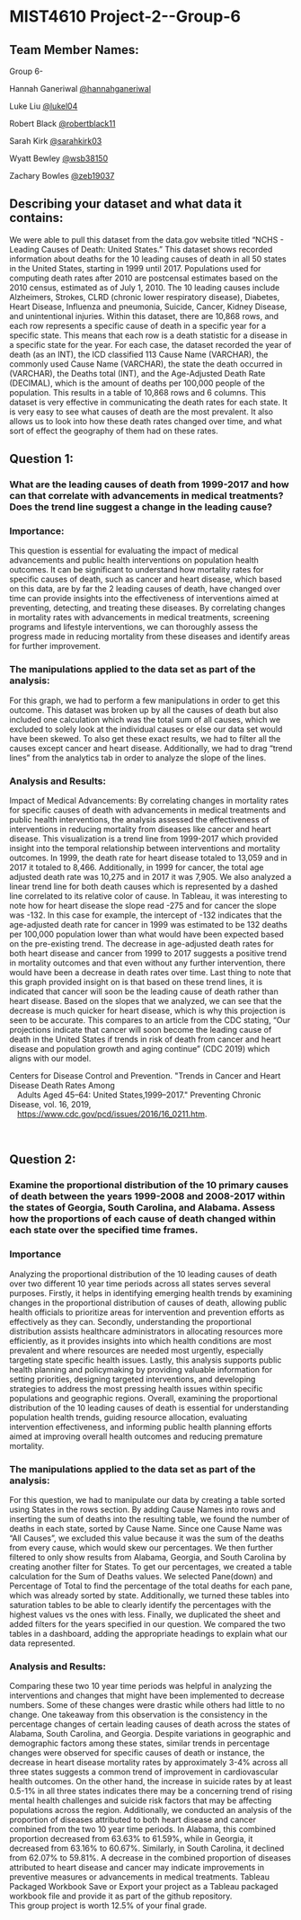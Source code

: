 # MIST4610 Project-2--Group-6


## Team Member Names: 

Group 6-

Hannah Ganeriwal [@hannahganeriwal](https://github.com/hannahganeriwal/MIST4610-Project-2--Group-6)

Luke Liu [@lukel04](https://github.com/lukel04/MIST4610-Project-1--Group-6)

Robert Black [@robertblack11](https://github.com/robertblack11/MIST4610--Project-2--Group-6)

Sarah Kirk [@sarahkirk03](https://github.com/sarahkirk03)

Wyatt Bewley [@wsb38150](https://github.com/wsb38150)

Zachary Bowles [@zeb19037](https://github.com/zeb19037/MIST4610-Project-2--Group-6)



## Describing your dataset and what data it contains:

We were able to pull this dataset from the data.gov website titled “NCHS - Leading Causes of Death: United States.” This dataset shows recorded information about deaths for the 10 leading causes of death in all 50 states in the United States, starting in 1999 until 2017. Populations used for computing death rates after 2010 are postcensal estimates based on the 2010 census, estimated as of July 1, 2010. The 10 leading causes include Alzheimers, Strokes, CLRD (chronic lower respiratory disease), Diabetes, Heart Disease, Influenza and pneumonia, Suicide, Cancer, Kidney Disease, and unintentional injuries. Within this dataset, there are 10,868 rows, and each row represents a specific cause of death in a specific year for a specific state. This means that each row is a death statistic for a disease in a specific state for the year. For each case, the dataset recorded the year of death (as an INT), the ICD classified 113 Cause Name (VARCHAR), the commonly used Cause Name (VARCHAR), the state the death occurred in (VARCHAR), the Deaths total (INT), and the Age-Adjusted Death Rate (DECIMAL), which is the amount of deaths per 100,000 people of the population. This results in a table of 10,868 rows and 6 columns. This dataset is very effective in communicating the death rates for each state. It is very easy to see what causes of death are the most prevalent. It also allows us to look into how these death rates changed over time, and what sort of effect the geography of them had on these rates.

## Question 1: 

### What are the leading causes of death from 1999-2017 and how can that correlate with advancements in medical treatments? Does the trend line suggest a change in the leading cause?

### Importance: 
This question is essential for evaluating the impact of medical advancements and public health interventions on population health outcomes. It can be significant to understand how mortality rates for specific causes of death, such as cancer and heart disease, which based on this data, are by far the 2 leading causes of death, have changed over time can provide insights into the effectiveness of interventions aimed at preventing, detecting, and treating these diseases. By correlating changes in mortality rates with advancements in medical treatments, screening programs and lifestyle interventions, we can thoroughly assess the progress made in reducing mortality from these diseases and identify areas for further improvement. 


### The manipulations applied to the data set as part of the analysis:
For this graph, we had to perform a few manipulations in order to get this outcome. This dataset was broken up by all the causes of death but also included one calculation which was the total sum of all causes, which we excluded to solely look at the individual causes or else our data set would have been skewed. To also get these exact results, we had to filter all the causes except cancer and heart disease. Additionally, we had to drag “trend lines” from the analytics tab in order to analyze the slope of the lines.

### Analysis and Results:	
Impact of Medical Advancements: By correlating changes in mortality rates for specific causes of death with advancements in medical treatments and public health interventions, the analysis assessed the effectiveness of interventions in reducing mortality from diseases like cancer and heart disease. 
This visualization is a trend line from 1999-2017 which provided insight into the temporal relationship between interventions and mortality outcomes. In 1999, the death rate for heart disease totaled to 13,059 and in 2017 it totaled to 8,466. Additionally, in 1999 for cancer, the total age adjusted death rate was 10,275 and in 2017 it was 7,905. 
We also analyzed a linear trend line for both death causes which is represented by a dashed line correlated to its relative color of cause. In Tableau, it was interesting to note how for heart disease the slope read -275 and for cancer the slope was -132. In this case for example, the intercept of -132 indicates that the age-adjusted death rate for cancer in 1999 was estimated to be 132 deaths per 100,000 population lower than what would have been expected based on the pre-existing trend. The decrease in age-adjusted death rates for both heart disease and cancer from 1999 to 2017 suggests a positive trend in mortality outcomes and that even without any further intervention, there would have been a decrease in death rates over time. 
Last thing to note that this graph provided insight on is that based on these trend lines, it is indicated that cancer will soon be the leading cause of death rather than heart disease. Based on the slopes that we analyzed, we can see that the decrease is much quicker for heart disease, which is why this projection is seen to be accurate. This compares to an article from the CDC stating, “Our projections indicate that cancer will soon become the leading cause of death in the United States if trends in risk of death from cancer and heart disease and population growth and aging continue” (CDC 2019) which aligns with our model. 


Centers for Disease Control and Prevention. "Trends in Cancer and Heart Disease Death Rates Among <br />
&emsp;Adults Aged 45–64: United States,1999–2017." Preventing Chronic Disease, vol. 16, 2019,<br /> &emsp;https://www.cdc.gov/pcd/issues/2016/16_0211.htm.

&emsp;

## Question 2: 
### Examine the proportional distribution of the 10 primary causes of death between the years 1999-2008 and 2008-2017 within the states of Georgia, South Carolina, and Alabama. Assess how the proportions of each cause of death changed within each state over the specified time frames.

### Importance
Analyzing the proportional distribution of the 10 leading causes of death over two different 10 year time periods across all states serves several purposes. Firstly, it helps in identifying emerging health trends by examining changes in the proportional distribution of causes of death, allowing public health officials to prioritize areas for intervention and prevention efforts as effectively as they can. Secondly, understanding the proportional distribution assists healthcare administrators in allocating resources more efficiently, as it provides insights into which health conditions are most prevalent and where resources are needed most urgently, especially targeting state specific health issues. Lastly, this analysis supports public health planning and policymaking by providing valuable information for setting priorities, designing targeted interventions, and developing strategies to address the most pressing health issues within specific populations and geographic regions. Overall, examining the proportional distribution of the 10 leading causes of death is essential for understanding population health trends, guiding resource allocation, evaluating intervention effectiveness, and informing public health planning efforts aimed at improving overall health outcomes and reducing premature mortality.

### The manipulations applied to the data set as part of the analysis:
For this question, we had to manipulate our data by creating a table sorted using States in the rows section. By adding Cause Names into rows and inserting the sum of deaths into the resulting table, we found the number of deaths in each state, sorted by Cause Name. Since one Cause Name was “All Causes”, we excluded this value because it was the sum of the deaths from every cause, which would skew our percentages. We then further filtered to only show results from Alabama, Georgia, and South Carolina by creating another filter for States. To get our percentages, we created a table calculation for the Sum of Deaths values. We selected Pane(down) and Percentage of Total to find the percentage of the total deaths for each pane, which was already sorted by state. Additionally, we turned these tables into saturation tables to be able to clearly identify the percentages with the highest values vs the ones with less. Finally, we duplicated the sheet and added filters for the years specified in our question. We compared the two tables in a dashboard, adding the appropriate headings to explain what our data represented.

### Analysis and Results:	
Comparing these two 10 year time periods was helpful in analyzing the interventions and changes that might have been implemented to decrease numbers. Some of these changes were drastic while others had little to no change. One takeaway from this observation is the consistency in the percentage changes of certain leading causes of death across the states of Alabama, South Carolina, and Georgia. Despite variations in geographic and demographic factors among these states, similar trends in percentage changes were observed for specific causes of death or instance, the decrease in heart disease mortality rates by approximately 3-4% across all three states suggests a common trend of improvement in cardiovascular health outcomes. On the other hand, the increase in suicide rates by at least 0.5-1% in all three states indicates there may be a concerning trend of rising mental health challenges and suicide risk factors that may be affecting populations across the region. Additionally, we conducted an analysis of the proportion of diseases attributed to both heart disease and cancer combined from the two 10 year time periods. In Alabama, this combined proportion decreased from 63.63% to 61.59%, while in Georgia, it decreased from 63.16% to 60.67%. Similarly, in South Carolina, it declined from 62.07% to 59.81%. A decrease in the combined proportion of diseases attributed to heart disease and cancer may indicate improvements in preventive measures or advancements in medical treatments. 
Tableau Packaged Workbook 
Save or Export your project as a Tableau packaged workbook file and provide it as part of the github repository.					
This group project is worth 12.5% of your final grade. 


